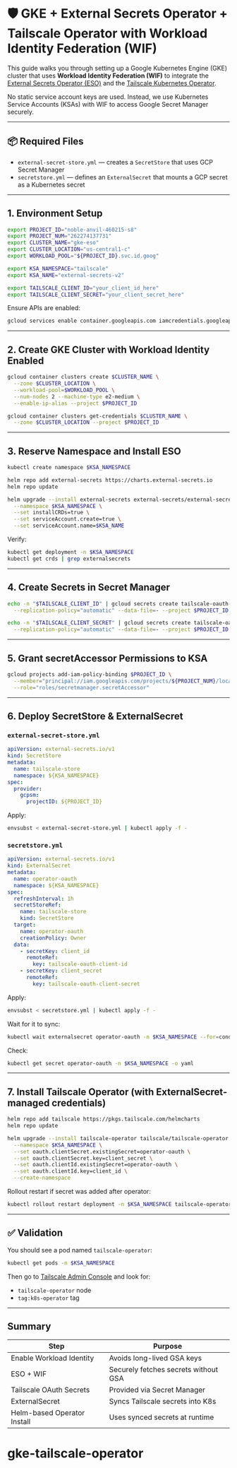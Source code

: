 # 🛡️ GKE + External Secrets Operator + Tailscale Operator with Workload Identity Federation (WIF)

This guide walks you through setting up a Google Kubernetes Engine (GKE) cluster that uses **Workload Identity Federation (WIF)** to integrate the [External Secrets Operator (ESO)](https://external-secrets.io) and the [Tailscale Kubernetes Operator](https://tailscale.com/kb/1236/kubernetes-operator).

No static service account keys are used. Instead, we use Kubernetes Service Accounts (KSAs) with WIF to access Google Secret Manager securely.

---

## 📦 Required Files

- `external-secret-store.yml` — creates a `SecretStore` that uses GCP Secret Manager
- `secretstore.yml` — defines an `ExternalSecret` that mounts a GCP secret as a Kubernetes secret

---

## 1. Environment Setup

```bash
export PROJECT_ID="noble-anvil-460215-s8"
export PROJECT_NUM="262274137731"
export CLUSTER_NAME="gke-eso"
export CLUSTER_LOCATION="us-central1-c"
export WORKLOAD_POOL="${PROJECT_ID}.svc.id.goog"

export KSA_NAMESPACE="tailscale"
export KSA_NAME="external-secrets-v2"

export TAILSCALE_CLIENT_ID="your_client_id_here"
export TAILSCALE_CLIENT_SECRET="your_client_secret_here"
```

Ensure APIs are enabled:

```bash
gcloud services enable container.googleapis.com iamcredentials.googleapis.com secretmanager.googleapis.com
```

---

## 2. Create GKE Cluster with Workload Identity Enabled

```bash
gcloud container clusters create $CLUSTER_NAME \
  --zone $CLUSTER_LOCATION \
  --workload-pool=$WORKLOAD_POOL \
  --num-nodes 2 --machine-type e2-medium \
  --enable-ip-alias --project $PROJECT_ID

gcloud container clusters get-credentials $CLUSTER_NAME \
  --zone $CLUSTER_LOCATION --project $PROJECT_ID
```

---

## 3. Reserve Namespace and Install ESO

```bash
kubectl create namespace $KSA_NAMESPACE

helm repo add external-secrets https://charts.external-secrets.io
helm repo update

helm upgrade --install external-secrets external-secrets/external-secrets \
  --namespace $KSA_NAMESPACE \
  --set installCRDs=true \
  --set serviceAccount.create=true \
  --set serviceAccount.name=$KSA_NAME
```

Verify:

```bash
kubectl get deployment -n $KSA_NAMESPACE
kubectl get crds | grep externalsecrets
```

---

## 4. Create Secrets in Secret Manager

```bash
echo -n "$TAILSCALE_CLIENT_ID" | gcloud secrets create tailscale-oauth-client-id \
  --replication-policy="automatic" --data-file=- --project $PROJECT_ID

echo -n "$TAILSCALE_CLIENT_SECRET" | gcloud secrets create tailscale-oauth-client-secret \
  --replication-policy="automatic" --data-file=- --project $PROJECT_ID
```

---

## 5. Grant secretAccessor Permissions to KSA

```bash
gcloud projects add-iam-policy-binding $PROJECT_ID \
  --member="principal://iam.googleapis.com/projects/${PROJECT_NUM}/locations/global/workloadIdentityPools/${WORKLOAD_POOL}/subject/ns/${KSA_NAMESPACE}/sa/${KSA_NAME}" \
  --role="roles/secretmanager.secretAccessor"
```

---

## 6. Deploy SecretStore & ExternalSecret

### `external-secret-store.yml`

```yaml
apiVersion: external-secrets.io/v1
kind: SecretStore
metadata:
  name: tailscale-store
  namespace: ${KSA_NAMESPACE}
spec:
  provider:
    gcpsm:
      projectID: ${PROJECT_ID}
```

Apply:

```bash
envsubst < external-secret-store.yml | kubectl apply -f -
```

### `secretstore.yml`

```yaml
apiVersion: external-secrets.io/v1
kind: ExternalSecret
metadata:
  name: operator-oauth
  namespace: ${KSA_NAMESPACE}
spec:
  refreshInterval: 1h
  secretStoreRef:
    name: tailscale-store
    kind: SecretStore
  target:
    name: operator-oauth
    creationPolicy: Owner
  data:
    - secretKey: client_id
      remoteRef:
        key: tailscale-oauth-client-id
    - secretKey: client_secret
      remoteRef:
        key: tailscale-oauth-client-secret
```

Apply:

```bash
envsubst < secretstore.yml | kubectl apply -f -
```

Wait for it to sync:

```bash
kubectl wait externalsecret operator-oauth -n $KSA_NAMESPACE --for=condition=Ready=True --timeout=60s
```

Check:

```bash
kubectl get secret operator-oauth -n $KSA_NAMESPACE -o yaml
```

---

## 7. Install Tailscale Operator (with ExternalSecret-managed credentials)

```bash
helm repo add tailscale https://pkgs.tailscale.com/helmcharts
helm repo update

helm upgrade --install tailscale-operator tailscale/tailscale-operator \
  --namespace $KSA_NAMESPACE \
  --set oauth.clientSecret.existingSecret=operator-oauth \
  --set oauth.clientSecret.key=client_secret \
  --set oauth.clientId.existingSecret=operator-oauth \
  --set oauth.clientId.key=client_id \
  --create-namespace
```

Rollout restart if secret was added after operator:

```bash
kubectl rollout restart deployment -n $KSA_NAMESPACE tailscale-operator
```

---

## ✅ Validation

You should see a pod named `tailscale-operator`:

```bash
kubectl get pods -n $KSA_NAMESPACE
```

Then go to [Tailscale Admin Console](https://login.tailscale.com/admin/machines) and look for:

- `tailscale-operator` node
- `tag:k8s-operator` tag

---

## Summary

| Step                        | Purpose                              |
| --------------------------- | ------------------------------------ |
| Enable Workload Identity    | Avoids long-lived GSA keys           |
| ESO + WIF                   | Securely fetches secrets without GSA |
| Tailscale OAuth Secrets     | Provided via Secret Manager          |
| ExternalSecret              | Syncs Tailscale secrets into K8s     |
| Helm-based Operator Install | Uses synced secrets at runtime       |
# gke-tailscale-operator
